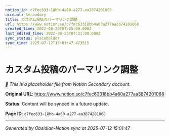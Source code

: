 ```yaml
---
notion_id: c7fec633-18bb-4a60-a277-aa3874201068
account: Secondary
title: カスタム投稿のパーマリンク調整
url: https://www.notion.so/c7fec63318bb4a60a277aa3874201068
created_time: 2022-08-25T07:25:00.000Z
last_edited_time: 2022-08-25T07:31:00.000Z
sync_status: placeholder
sync_time: 2025-07-12T15:01:47.473515
---
```


# カスタム投稿のパーマリンク調整

*🔄 This is a placeholder file from Notion Secondary account.*

**Original URL**: https://www.notion.so/c7fec63318bb4a60a277aa3874201068

**Status**: Content will be synced in a future update.

**Page ID**: `c7fec633-18bb-4a60-a277-aa3874201068`

---

*Generated by Obsidian-Notion sync at 2025-07-12 15:01:47*
